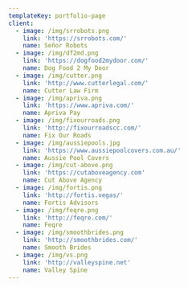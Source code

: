 ```yaml
---
templateKey: portfolio-page
client:
  - image: /img/srrobots.png
    link: 'https://srrobots.com/'
    name: Señor Robots
  - image: /img/df2md.png
    link: 'https://dogfood2mydoor.com/'
    name: Dog Food 2 My Door
  - image: /img/cutter.png
    link: 'http://www.cutterlegal.com/'
    name: Cutter Law Firm
  - image: /img/apriva.png
    link: 'https://www.apriva.com/'
    name: Apriva Pay
  - image: /img/fixourroads.png
    link: 'http://fixourroadscc.com/'
    name: Fix Our Roads
  - image: /img/aussiepools.jpg
    link: 'https://www.aussiepoolcovers.com.au/'
    name: Aussie Pool Covers
  - image: /img/cut-above.png
    link: 'https://cutaboveagency.com'
    name: Cut Above Agency
  - image: /img/fortis.png
    link: 'http://fortis.vegas/'
    name: Fortis Advisors
  - image: /img/feqre.png
    link: 'http://feqre.com/'
    name: Feqre
  - image: /img/smoothbrides.png
    link: 'http://smoothbrides.com/'
    name: Smooth Brides
  - image: /img/vs.png
    link: 'http://valleyspine.net'
    name: Valley Spine
---
```


